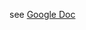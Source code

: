 see [Google Doc](https://docs.google.com/document/d/13RMp8F4dCHTVTziLJ1IfL7AU0owmPzEEJ1oAIx10a2I/edit?usp=sharing)
